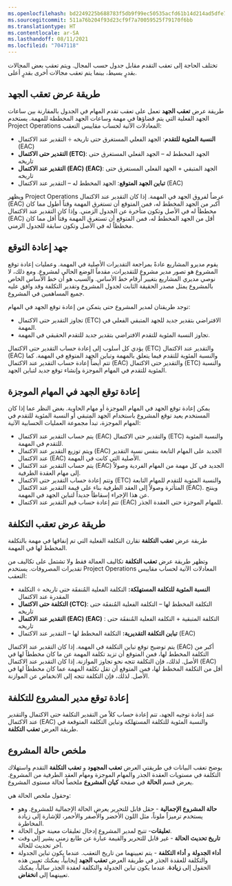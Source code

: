```yaml
---
ms.openlocfilehash: bd2249225b688783f5db9f99ec50535acfd61b14d214ad5dfe7531808189c5da
ms.sourcegitcommit: 511a76b204f93d23cf9f7a70059525f79170f6bb
ms.translationtype: HT
ms.contentlocale: ar-SA
ms.lasthandoff: 08/11/2021
ms.locfileid: "7047118"
---
```

تختلف الحاجة إلى تعقب التقدم مقابل جدول حسب المجال. ويتم تعقب بعض المجالات بقدرٍ بسيط، بينما يتم تعقب مجالات أخرى بقدرٍ أعلى. 

## <a name="effort-tracking-view"></a>طريقة عرض تعقب الجهد
طريقة عرض **تعقب الجهد** تعمل على تعقب تقدم المهام في الجدول بالمقارنة بين ساعات الجهد الفعلية التي يتم قضاؤها في مهمة وساعات الجهد المخططة للمهمة. يستخدم Project Operations المعادلات الآتية لحساب مقاييس التعقب:

- **النسبة المئوية للتقدم**: الجهد الفعلي المستغرق حتى تاريخه ÷ التقدير عند الاكتمال (EAC)
- **التقدير حتى الاكتمال (ETC)**: الجهد المخطط له – الجهد الفعلي المستغرق حتى تاريخه
- **التقدير عند الاكتمال (EAC) (EAC‎)**: الجهد المتبقي + الجهد الفعلي المستغرق حتى تاريخه
- **تباين الجهد المتوقع**: الجهد المخطط له – التقدير عند الاكتمال (EAC)

ويظهر Project Operations عرضاً لفروق الجهد في المهمة. إذا كان التقدير عند الاكتمال (EAC) أكبر من الجهد المخطط له، فمن المتوقع أن تستغرق المهمة وقتاً أطول مما كان مخططاً له في الأصل وتكون متأخرة عن الجدول الزمني. وإذا كان التقدير عند الاكتمال (EAC) أقل من الجهد المخطط له، فمن المتوقع أن تستغرق المهمة وقتاً أقل مما كان مخططاً له في الأصل وتكون سابقة للجدول الزمني.

## <a name="reprojecting-effort"></a>جهد إعادة التوقع
يقوم مديرو المشاريع عادةً بمراجعة التقديرات الأصلية في المهمة. وعمليات إعادة توقع المشروع هو تصور مدير مشروع للتقديرات، مقدماً الوضع الحالي لمشروع. ومع ذلك، لا نوصي مديري المشاريع بتغيير أرقام خط الأساس. والسبب هو أن خط الأساس الخاص بالمشروع يمثل مصدر الحقيقة الثابت لجدول المشروع وتقدير التكلفة وقد وافق عليه جميع المساهمين في المشروع.

توجد طريقتان لمدير المشروع حتى يتمكن من إعادة توقع الجهد في المهام:

- تجاوز التقدير حتى الاكتمال (ETC) الافتراضي بتقدير جديد للجهد المتبقي الفعلي في المهمة.
- تجاوز النسبة المئوية للتقدم الافتراضي بتقدير جديد للتقدم الحقيقي في المهمة.

يؤدي كل أسلوب إلى إعادة حساب التقدير حتى الاكتمال (ETC) والتقدير عند الاكتمال (EAC) والنسبة المئوية للتقدم فيما يتعلق بالمهمة وتباين الجهد المتوقع في المهمة. كما تتم أيضاً إعادة حساب التقدير عند الاكتمال (EAC) والتقدير حتى الاكتمال (ETC) والنسبة المئوية للتقدم في المهام الموجزة وإنشاء توقع جديد لتباين الجهد.

## <a name="reprojection-of-effort-on-summary-tasks"></a>إعادة توقع الجهد في المهام الموجزة
يمكن إعادة توقع الجهد في المهام الموجزة أو مهام الحاوية. بغض النظر عما إذا كان المستخدم يعيد توقع المشروع باستخدام الجهد المتبقي أو النسبة المئوية للتقدم في المهام الموجزة، تبدأ مجموعة العمليات الحسابية الآتية:

- يتم حساب التقدير عند الاكتمال (EAC) والتقدير حتى الاكتمال (ETC) والنسبة المئوية للتقدم في المهمة.
- ويتم توزيع التقدير عند الاكتمال (EAC) الجديد على المهام التابعة بنفس نسبة التقدير عند الاكتمال (EAC) الأصلية التي كانت في المهمة.
- يتم حساب التقدير عند الاكتمال (EAC) الجديد في كل مهمة من المهام الفردية وصولاً إلى مهام العقدة الطرفية.
- وتتم إعادة حساب التقدير حتى الاكتمال (ETC) والنسبة المئوية للتقدم للمهام التابعة المتأثرة وصولاً إلى العقد الطرفية بناء على قيمة التقدير عند الاكتمال (EAC). وينتج عن هذا الإجراء إسقاطاً جديداً لتباين الجهد في المهمة.
- تتم إعادة حساب قيم التقدير عند الاكتمال (EAC) للمهام الموجزة حتى العقدة الجذر.

## <a name="cost-tracking-view"></a>طريقة عرض تعقب التكلفة
طريقة عرض **تعقب التكلفة** تقارن التكلفة الفعلية التي تم إنفاقها في مهمة بالتكلفة المخطط لها في المهمة.

وتظهر طريقة عرض **تعقب التكلفة** تكاليف العمالة فقط ولا تشتمل على تكاليف من تقديرات المصروفات. يستخدم Project Operations المعادلات الآتية لحساب مقاييس التعقب:

- **النسبة المئوية للتكلفة المستهلكة:** التكلفة الفعلية المُنفقَة حتى تاريخه ÷ التكلفة المقدرة عند الاكتمال
- **التكلفة حتى الاكتمال (CTC)**: التكلفة المخطط لها – التكلفة الفعلية المُنفقَة حتى تاريخه
- **التقدير عند الاكتمال (EAC) (EAC‎)** : التكلفة المتبقية + التكلفة الفعلية المُنفقَة حتى تاريخه
- **تباين التكلفة التقديرية:** التكلفة المخطط لها – التقدير عند الاكتمال (EAC)

يتم توضيح توقع تباين التكلفة في المهمة. إذا كان التقدير عند الاكتمال (EAC) أكبر من التكلفة المخطط لها، فمن المتوقع أن تزيد تكلفة المهمة عن ما كان مخططاً لها في الأصل. لذلك، فإن التكلفة تتجه نحو تجاوز الموازنة. إذا كان التقدير عند الاكتمال (EAC) أقل من التكلفة المخطط لها، فمن المتوقع أن تقل تكلفة المهمة عما كان مخططاً لها في الأصل. لذلك، فإن التكلفة تتجه إلى الانخفاض عن الموازنة.

## <a name="project-managers-reprojection-of-cost"></a>إعادة توقع مدير المشروع للتكلفة
عند إعادة توجيه الجهد، تتم إعادة حساب كلاً من التقدير التكلفة حتى الاكتمال والتقدير عند الاكتمال (EAC) والنسبة المئوية للتكلفة المستهلكة وتباين التكلفة المتوقعة في طريقة العرض **تعقب التكلفة**.

## <a name="project-status-summary"></a>ملخص حالة المشروع
يوضح تعقب البيانات في طريقتي العرض **تعقب المجهود** و **تعقب التكلفة** التقدم واستهلاك التكلفة في مستويات العقدة الجذر والمهام الموجزة ومهام العقد الطرفية من المشروع. يعرض قسم **الحالة** في صفحة **كيان المشروع** ملخصاً لحالة مستوى المشروع.

وحقول ملخص الحالة هي:

- **حالة المشروع الإجمالية** - حقل قابل للتحرير يعرض الحالة الإجمالية للمشروع. وهو يستخدم ترميزاً ملوناً، مثل اللون الأخضر والأصفر والأحمر، للإشارة إلى زيادة المخاطرة. 
- **تعليقات**- تتيح لمدير المشروع إدخال تعليقات معينة حول الحالة. 
- **تاريخ تحديث الحالة** - غير قابل للتحرير والقيمة عبارة عن طابع زمني يشير إلى وقت آخر تحديث للحالة.
- **أداء الجدولة** و **أداء التكلفة** - يتم تعيينهما من تاريخ التعقب. عندما يكون تباين الجدولة والتكلفة للعقدة الجذر في طريقة العرض **تعقب الجهد** إيجابياً، يمكنك تعيين هذه الحقول إلى **زيادة**. عندما يكون تباين الجدولة والتكلفة لعقدة الجذر سالباً، يمكنك تعيينهما إلى **انخفاض**.

